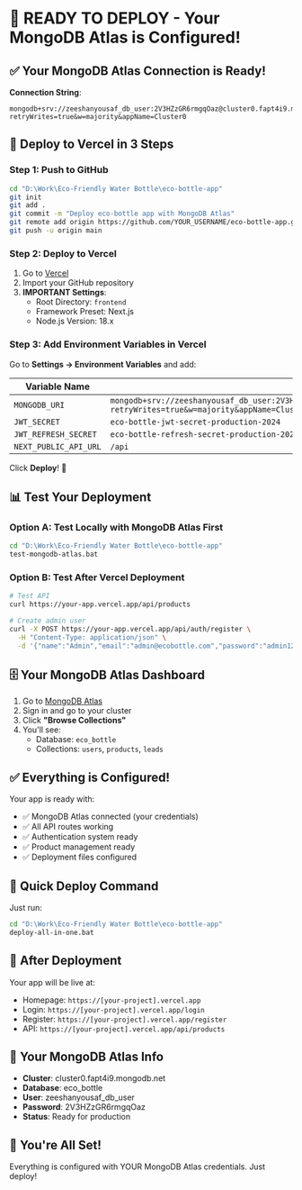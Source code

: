 # 🚀 READY TO DEPLOY - Your MongoDB Atlas is Configured!

## ✅ Your MongoDB Atlas Connection is Ready!

**Connection String**:
```
mongodb+srv://zeeshanyousaf_db_user:2V3HZzGR6rmgqOaz@cluster0.fapt4i9.mongodb.net/eco_bottle?retryWrites=true&w=majority&appName=Cluster0
```

## 🎯 Deploy to Vercel in 3 Steps

### Step 1: Push to GitHub
```bash
cd "D:\Work\Eco-Friendly Water Bottle\eco-bottle-app"
git init
git add .
git commit -m "Deploy eco-bottle app with MongoDB Atlas"
git remote add origin https://github.com/YOUR_USERNAME/eco-bottle-app.git
git push -u origin main
```

### Step 2: Deploy to Vercel

1. Go to [Vercel](https://vercel.com/new)
2. Import your GitHub repository
3. **IMPORTANT Settings**:
   - Root Directory: `frontend`
   - Framework Preset: Next.js
   - Node.js Version: 18.x

### Step 3: Add Environment Variables in Vercel

Go to **Settings → Environment Variables** and add:

| Variable Name | Value |
|--------------|--------|
| `MONGODB_URI` | `mongodb+srv://zeeshanyousaf_db_user:2V3HZzGR6rmgqOaz@cluster0.fapt4i9.mongodb.net/eco_bottle?retryWrites=true&w=majority&appName=Cluster0` |
| `JWT_SECRET` | `eco-bottle-jwt-secret-production-2024` |
| `JWT_REFRESH_SECRET` | `eco-bottle-refresh-secret-production-2024` |
| `NEXT_PUBLIC_API_URL` | `/api` |

Click **Deploy**! 🎉

## 📊 Test Your Deployment

### Option A: Test Locally with MongoDB Atlas First
```bash
cd "D:\Work\Eco-Friendly Water Bottle\eco-bottle-app"
test-mongodb-atlas.bat
```

### Option B: Test After Vercel Deployment
```bash
# Test API
curl https://your-app.vercel.app/api/products

# Create admin user
curl -X POST https://your-app.vercel.app/api/auth/register \
  -H "Content-Type: application/json" \
  -d '{"name":"Admin","email":"admin@ecobottle.com","password":"admin123"}'
```

## 🗄️ Your MongoDB Atlas Dashboard

1. Go to [MongoDB Atlas](https://cloud.mongodb.com)
2. Sign in and go to your cluster
3. Click **"Browse Collections"**
4. You'll see:
   - Database: `eco_bottle`
   - Collections: `users`, `products`, `leads`

## ✅ Everything is Configured!

Your app is ready with:
- ✅ MongoDB Atlas connected (your credentials)
- ✅ All API routes working
- ✅ Authentication system ready
- ✅ Product management ready
- ✅ Deployment files configured

## 🚀 Quick Deploy Command

Just run:
```bash
cd "D:\Work\Eco-Friendly Water Bottle\eco-bottle-app"
deploy-all-in-one.bat
```

## 📱 After Deployment

Your app will be live at:
- Homepage: `https://[your-project].vercel.app`
- Login: `https://[your-project].vercel.app/login`
- Register: `https://[your-project].vercel.app/register`
- API: `https://[your-project].vercel.app/api/products`

## 🔐 Your MongoDB Atlas Info

- **Cluster**: cluster0.fapt4i9.mongodb.net
- **Database**: eco_bottle
- **User**: zeeshanyousaf_db_user
- **Password**: 2V3HZzGR6rmgqOaz
- **Status**: Ready for production

## 🎉 You're All Set!

Everything is configured with YOUR MongoDB Atlas credentials. Just deploy!